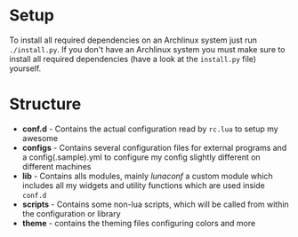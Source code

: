 Setup
=====

To install all required dependencies on an Archlinux system
just run `./install.py`. If you don't have an Archlinux system
you must make sure to install all required dependencies (have a look
at the `install.py` file) yourself.

Structure
=========

* **conf.d** - Contains the actual configuration read by
  `rc.lua` to setup my awesome
* **configs** - Contains several configuration files for
  external programs and a config(.sample).yml to
  configure my config slightly different on different machines
* **lib** - Contains alls modules, mainly *lunaconf* a custom
  module which includes all my widgets and utility functions which
  are used inside `conf.d`
* **scripts** - Contains some non-lua scripts, which will be called
  from within the configuration or library
* **theme** - contains the theming files configuring colors and more
